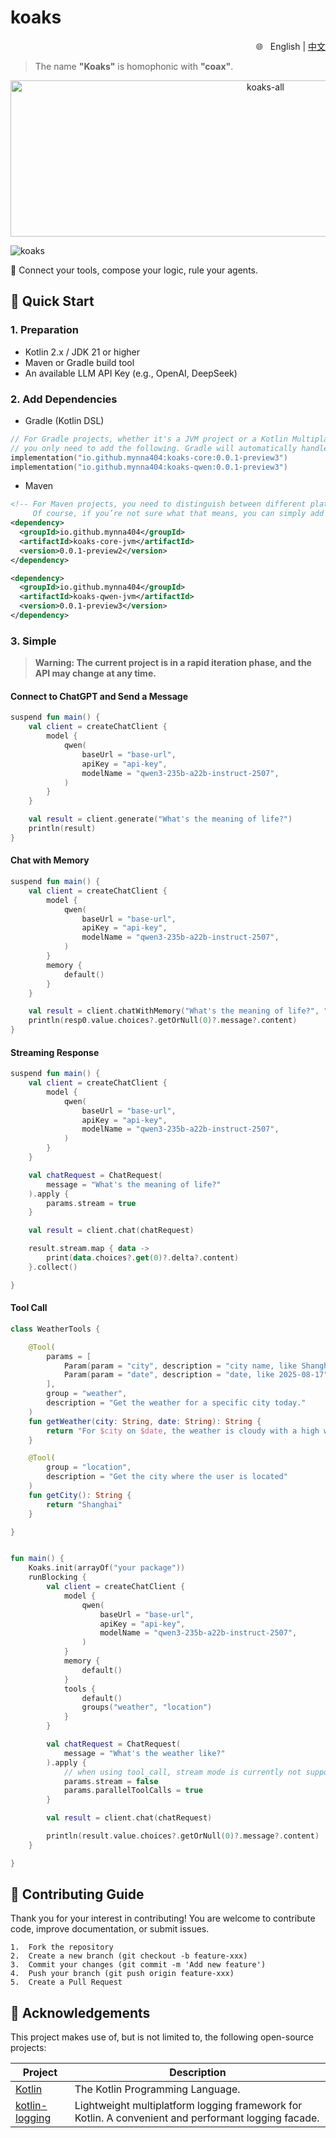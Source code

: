 # koaks

<div align="right">
🌐 &nbsp English | <a href="/README-zh.md">中文</a>
</div>

> The name **"Koaks"** is homophonic with **"coax"**.  
<div align="center">
  <img width="800" height="250" alt="koaks-all" 
       src="https://github.com/user-attachments/assets/43485b9c-b67f-4446-ab3a-3b3e5e8994ea" />
</div>

![koaks](https://socialify.git.ci/koaks-ai/koaks/image?custom_description=Connect+your+tools%2C+compose+your+logic.&description=1&font=JetBrains+Mono&forks=1&issues=1&language=1&name=1&owner=1&pattern=Circuit+Board&pulls=1&stargazers=1&theme=Light)

🧩 Connect your tools, compose your logic, rule your agents.


## 🚀 Quick Start

### 1. Preparation

* Kotlin 2.x / JDK 21 or higher
* Maven or Gradle build tool
* An available LLM API Key (e.g., OpenAI, DeepSeek)

### 2. Add Dependencies

- Gradle (Kotlin DSL)  
```kotlin
// For Gradle projects, whether it's a JVM project or a Kotlin Multiplatform project, 
// you only need to add the following. Gradle will automatically handle platform adaptation.
implementation("io.github.mynna404:koaks-core:0.0.1-preview3")
implementation("io.github.mynna404:koaks-qwen:0.0.1-preview3")

```

- Maven  
```xml
<!-- For Maven projects, you need to distinguish between different platforms yourself. 
     Of course, if you’re not sure what that means, you can simply add the following to your pom.xml. -->
<dependency>
  <groupId>io.github.mynna404</groupId>
  <artifactId>koaks-core-jvm</artifactId>
  <version>0.0.1-preview2</version>
</dependency>

<dependency>
  <groupId>io.github.mynna404</groupId>
  <artifactId>koaks-qwen-jvm</artifactId>
  <version>0.0.1-preview3</version>
</dependency>
```

### 3. Simple

> **Warning: The current project is in a rapid iteration phase, and the API may change at any time.**

#### Connect to ChatGPT and Send a Message

```kotlin
suspend fun main() {
    val client = createChatClient {
        model {
            qwen(
                baseUrl = "base-url",
                apiKey = "api-key",
                modelName = "qwen3-235b-a22b-instruct-2507",
            )
        }
    }

    val result = client.generate("What's the meaning of life?")
    println(result)
}
```

#### Chat with Memory
```kotlin
suspend fun main() {
    val client = createChatClient {
        model {
            qwen(
                baseUrl = "base-url",
                apiKey = "api-key",
                modelName = "qwen3-235b-a22b-instruct-2507",
            )
        }
        memory {
            default()
        }
    }

    val result = client.chatWithMemory("What's the meaning of life?", "1001")
    println(resp0.value.choices?.getOrNull(0)?.message?.content)
}
```

#### Streaming Response
```kotlin
suspend fun main() {
    val client = createChatClient {
        model {
            qwen(
                baseUrl = "base-url",
                apiKey = "api-key",
                modelName = "qwen3-235b-a22b-instruct-2507",
            )
        }
    }

    val chatRequest = ChatRequest(
        message = "What's the meaning of life?"
    ).apply {
        params.stream = true
    }

    val result = client.chat(chatRequest)

    result.stream.map { data ->
        print(data.choices?.get(0)?.delta?.content)
    }.collect()

}
```

#### Tool Call
```kotlin
class WeatherTools {

    @Tool(
        params = [
            Param(param = "city", description = "city name, like Shanghai", required = true),
            Param(param = "date", description = "date, like 2025-08-17", required = true)
        ],
        group = "weather",
        description = "Get the weather for a specific city today."
    )
    fun getWeather(city: String, date: String): String {
        return "For $city on $date, the weather is cloudy with a high wind warning."
    }

    @Tool(
        group = "location",
        description = "Get the city where the user is located"
    )
    fun getCity(): String {
        return "Shanghai"
    }

}


fun main() {
    Koaks.init(arrayOf("your package"))
    runBlocking {
        val client = createChatClient {
            model {
                qwen(
                    baseUrl = "base-url",
                    apiKey = "api-key",
                    modelName = "qwen3-235b-a22b-instruct-2507",
                )
            }
            memory {
                default()
            }
            tools {
                default()
                groups("weather", "location")
            }
        }

        val chatRequest = ChatRequest(
            message = "What's the weather like?"
        ).apply {
            // when using tool_call, stream mode is currently not supported
            params.stream = false
            params.parallelToolCalls = true
        }

        val result = client.chat(chatRequest)

        println(result.value.choices?.getOrNull(0)?.message?.content)
    }

}
```

## 🤝 Contributing Guide

Thank you for your interest in contributing! You are welcome to contribute code, improve documentation, or submit issues.

	1.	Fork the repository
	2.	Create a new branch (git checkout -b feature-xxx)
	3.	Commit your changes (git commit -m 'Add new feature')
	4.	Push your branch (git push origin feature-xxx)
	5.	Create a Pull Request

## 💖 Acknowledgements
This project makes use of, but is not limited to, the following open-source projects:

| Project | Description |
|---------|-------------|
| [Kotlin](https://github.com/JetBrains/kotlin) | The Kotlin Programming Language. |
| [kotlin-logging](https://github.com/oshai/kotlin-logging) | Lightweight multiplatform logging framework for Kotlin. A convenient and performant logging facade. |

